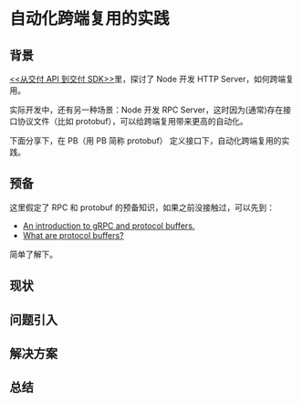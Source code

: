 # 自动化跨端复用的实践

## 背景

[<<从交付 API 到交付 SDK>>](https://zhuanlan.zhihu.com/p/457473995)里，探讨了 Node 开发 HTTP Server，如何跨端复用。

实际开发中，还有另一种场景：Node 开发 RPC Server，这时因为(通常)存在接口协议文件（比如 protobuf），可以给跨端复用带来更高的自动化。

下面分享下，在 PB（用 PB 简称 protobuf） 定义接口下，自动化跨端复用的实践。

## 预备

这里假定了 RPC 和 protobuf 的预备知识，如果之前没接触过，可以先到：

- [An introduction to gRPC and protocol buffers.](https://grpc.io/docs/what-is-grpc/introduction/)
- [What are protocol buffers?](https://developers.google.com/protocol-buffers)

简单了解下。

## 现状

## 问题引入

## 解决方案

## 总结
